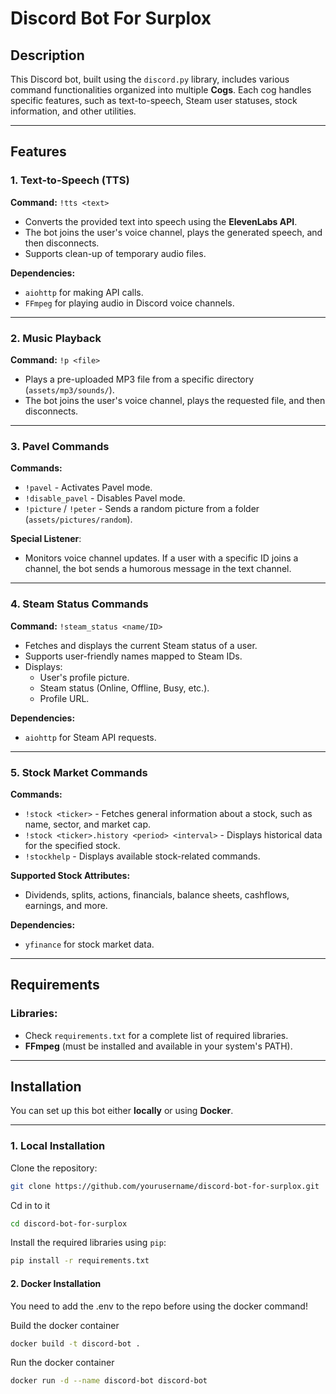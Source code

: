# Discord Bot For Surplox

## Description

This Discord bot, built using the `discord.py` library, includes various command functionalities organized into multiple
**Cogs**. Each cog handles specific features, such as text-to-speech, Steam user statuses, stock information, and other
utilities.

---

## Features

### 1. **Text-to-Speech (TTS)**

**Command:** `!tts <text>`

- Converts the provided text into speech using the **ElevenLabs API**.
- The bot joins the user's voice channel, plays the generated speech, and then disconnects.
- Supports clean-up of temporary audio files.

**Dependencies:**

- `aiohttp` for making API calls.
- `FFmpeg` for playing audio in Discord voice channels.

---

### 2. **Music Playback**

**Command:** `!p <file>`

- Plays a pre-uploaded MP3 file from a specific directory (`assets/mp3/sounds/`).
- The bot joins the user's voice channel, plays the requested file, and then disconnects.

---

### 3. **Pavel Commands**

**Commands:**

- `!pavel` - Activates Pavel mode.
- `!disable_pavel` - Disables Pavel mode.
- `!picture` / `!peter` - Sends a random picture from a folder (`assets/pictures/random`).

**Special Listener**:

- Monitors voice channel updates. If a user with a specific ID joins a channel, the bot sends a humorous message in the
  text channel.

---

### 4. **Steam Status Commands**

**Command:** `!steam_status <name/ID>`

- Fetches and displays the current Steam status of a user.
- Supports user-friendly names mapped to Steam IDs.
- Displays:
    - User's profile picture.
    - Steam status (Online, Offline, Busy, etc.).
    - Profile URL.

**Dependencies:**

- `aiohttp` for Steam API requests.

---

### 5. **Stock Market Commands**

**Commands:**

- `!stock <ticker>` - Fetches general information about a stock, such as name, sector, and market cap.
- `!stock <ticker>.history <period> <interval>` - Displays historical data for the specified stock.
- `!stockhelp` - Displays available stock-related commands.

**Supported Stock Attributes:**

- Dividends, splits, actions, financials, balance sheets, cashflows, earnings, and more.

**Dependencies:**

- `yfinance` for stock market data.

---

## Requirements

### Libraries:

- Check `requirements.txt` for a complete list of required libraries.
- **FFmpeg** (must be installed and available in your system's PATH).

---

## Installation

You can set up this bot either **locally** or using **Docker**.

---

### 1. **Local Installation**

Clone the repository:
```bash
git clone https://github.com/yourusername/discord-bot-for-surplox.git
```
Cd in to it
```bash
cd discord-bot-for-surplox
```
Install the required libraries using `pip`:
```bash
pip install -r requirements.txt
```

#### **2. Docker Installation**

You need to add the .env to the repo before using the docker command!

Build the docker container
```bash
docker build -t discord-bot .
```
Run the docker container
```bash
docker run -d --name discord-bot discord-bot
```
